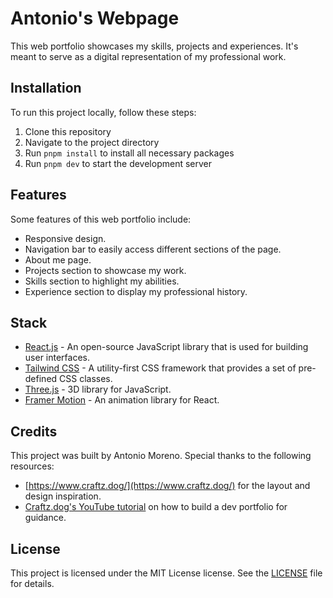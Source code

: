 # Antonio's Webpage

This web portfolio showcases my skills, projects and experiences. It's meant to serve as a digital representation of my professional work.

## Installation

To run this project locally, follow these steps:

1. Clone this repository
2. Navigate to the project directory
3. Run `pnpm install` to install all necessary packages
4. Run `pnpm dev` to start the development server

## Features

Some features of this web portfolio include:

-   Responsive design.
-   Navigation bar to easily access different sections of the page.
-   About me page.
-   Projects section to showcase my work.
-   Skills section to highlight my abilities.
-   Experience section to display my professional history.

## Stack

-   [React.js](https://react.dev/) - An open-source JavaScript library that is used for building user interfaces.
-   [Tailwind CSS](https://chakra-ui.com/) - A utility-first CSS framework that provides a set of pre-defined CSS classes.
-   [Three.js](https://threejs.org/) - 3D library for JavaScript.
-   [Framer Motion](https://www.framer.com/motion/) - An animation library for React.

## Credits

This project was built by Antonio Moreno. Special thanks to the following resources:

-   [https://www.craftz.dog/](https://www.craftz.dog/) for the layout and design inspiration.
-   [Craftz.dog's YouTube tutorial](https://www.youtube.com/watch?v=bSMZgXzC9AA) on how to build a dev portfolio for guidance.

## License

This project is licensed under the MIT License license. See the [LICENSE](./LICENSE) file for details.
